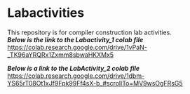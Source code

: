 # Labactivities
This repository is for compiler construction lab activities.    
***Below is the link to the Labactivity_1 colab file***  
https://colab.research.google.com/drive/1vPaN-_TK96aYRQRx1Zxmm8sbwaHKXMx5

***Below is a link to the LabActivity_2 colab file***
https://colab.research.google.com/drive/1dbm-YS65rT08Ot1xJf9Fpk99Ff4sX-b_#scrollTo=MV9wsOgFRsG5
